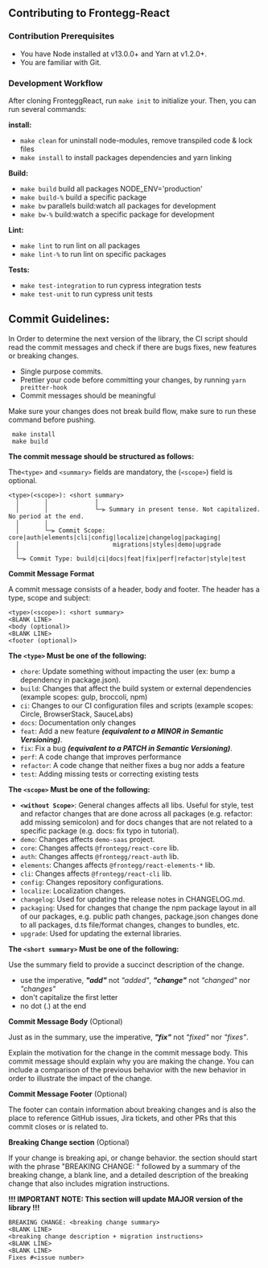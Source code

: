 ## Contributing to Frontegg-React


### Contribution Prerequisites

- You have Node installed at v13.0.0+ and Yarn at v1.2.0+.
- You are familiar with Git.


### Development Workflow

After cloning FronteggReact, run `make init` to initialize your. Then, you can run several commands:

**install:**
- `make clean` for uninstall node-modules, remove transpiled code & lock files
- `make install` to install packages dependencies and yarn linking

**Build:**
- `make build` build all packages NODE_ENV='production'
- `make build-%` build a specific package
- `make bw` parallels build:watch all packages for development
- `make bw-%` build:watch a specific package for development

**Lint:**
- `make lint` to run lint on all packages
- `make lint-%` to run lint on specific packages

**Tests:**
- `make test-integration` to run cypress integration tests
- `make test-unit` to run cypress unit tests


## Commit Guidelines:

In Order to determine the next version of the library, the CI script
should read the commit messages and check if there are bugs fixes, new features
or breaking changes.

- Single purpose commits.
- Prettier your code before committing your changes, by running `yarn preitter-hook`
- Commit messages should be meaningful

Make sure your changes does not break build flow, make sure to run these command before pushing.
   ```
    make install
    make build
   ```
**The commit message should be structured as follows:**

The`<type>` and `<summary>` fields are mandatory, the (`<scope>`) field is optional.
```
<type>(<scope>): <short summary>
  │       │             │
  │       │             └─⫸ Summary in present tense. Not capitalized. No period at the end.
  │       │
  │       └─⫸ Commit Scope: core|auth|elements|cli|config|localize|changelog|packaging|
  │                          migrations|styles|demo|upgrade
  │
  └─⫸ Commit Type: build|ci|docs|feat|fix|perf|refactor|style|test
```

**Commit Message Format**

A commit message consists of a header, body and footer. The header has a type, scope and subject:
```
<type>(<scope>): <short summary>
<BLANK LINE>
<body (optional)>
<BLANK LINE>
<footer (optional)>
```

**The `<type>` Must be one of the following:**
- `chore`: Update something without impacting the user (ex: bump a dependency in package.json).
- `build`: Changes that affect the build system or external dependencies (example scopes: gulp, broccoli, npm)
- `ci`: Changes to our CI configuration files and scripts (example scopes: Circle, BrowserStack, SauceLabs)
- `docs`: Documentation only changes
- `feat`: Add a new feature ***(equivalent to a MINOR in Semantic Versioning)***.
- `fix`: Fix a bug ***(equivalent to a PATCH in Semantic Versioning)***.
- `perf`: A code change that improves performance
- `refactor`: A code change that neither fixes a bug nor adds a feature
- `test`: Adding missing tests or correcting existing tests

**The `<scope>` Must be one of the following:**
- **`<without Scope>`**: General changes affects all libs. Useful for style, test and refactor changes that are done across all packages (e.g. refactor: add missing semicolon) and for docs changes that are not related to a specific package (e.g. docs: fix typo in tutorial).
- `demo`: Changes affects `demo-saas` project.
- `core`: Changes affects `@frontegg/react-core` lib.
- `auth`: Changes affects `@frontegg/react-auth` lib.
- `elements`: Changes affects `@frontegg/react-elements-*` lib.
- `cli`: Changes affects `@frontegg/react-cli` lib.
- `config`: Changes repository configurations.
- `localize`: Localization changes.
- `changelog`: Used for updating the release notes in CHANGELOG.md.
- `packaging`: Used for changes that change the npm package layout in all of our packages, e.g. public path changes, package.json changes done to all packages, d.ts file/format changes, changes to bundles, etc.
- `upgrade`: Used for updating the external libraries.

**The `<short summary>` Must be one of the following:**

Use the summary field to provide a succinct description of the change.
- use the imperative, **_"add"_** not _"added"_, **_"change"_** not _"changed"_ nor _"changes"_
- don't capitalize the first letter
- no dot (.) at the end

**Commit Message Body** (Optional)

Just as in the summary, use the imperative, **_"fix"_** not _"fixed"_ nor _"fixes"_.

Explain the motivation for the change in the commit message body. This commit message should explain why you are making the change. You can include a comparison of the previous behavior with the new behavior in order to illustrate the impact of the change.


**Commit Message Footer** (Optional)

The footer can contain information about breaking changes and is also the place to reference GitHub issues, Jira tickets, and other PRs that this commit closes or is related to.

**Breaking Change section** (Optional)

If your change is breaking api, or change behavior. the section should start with the phrase "BREAKING CHANGE: " followed by a summary of the breaking change, a blank line, and a detailed description of the breaking change that also includes migration instructions.

**!!! IMPORTANT NOTE: This section will update MAJOR version of the library !!!**
```
BREAKING CHANGE: <breaking change summary>
<BLANK LINE>
<breaking change description + migration instructions>
<BLANK LINE>
<BLANK LINE>
Fixes #<issue number>
```
